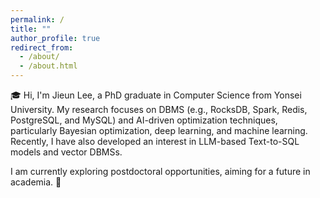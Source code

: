 ```yaml
---
permalink: /
title: ""
author_profile: true
redirect_from: 
  - /about/
  - /about.html
---
```


🎓 Hi, I'm Jieun Lee, a PhD graduate in Computer Science from Yonsei University.
My research focuses on DBMS (e.g., RocksDB, Spark, Redis, PostgreSQL, and MySQL) and AI-driven optimization techniques, particularly Bayesian optimization, deep learning, and machine learning. Recently, I have also developed an interest in LLM-based Text-to-SQL models and vector DBMSs.

I am currently exploring postdoctoral opportunities, aiming for a future in academia. 🚀 
